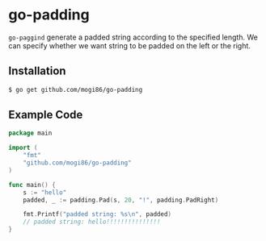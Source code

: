 # go-padding

`go-paggind` generate a padded string according to the specified length.
We can specify whether we want string to be padded on the left or the right.

## Installation

```bash
$ go get github.com/mogi86/go-padding
```

## Example Code

```go
package main

import (
	"fmt"
	"github.com/mogi86/go-padding"
)

func main() {
	s := "hello"
	padded, _ := padding.Pad(s, 20, "!", padding.PadRight)

	fmt.Printf("padded string: %s\n", padded)
	// padded string: hello!!!!!!!!!!!!!!!
}
```
